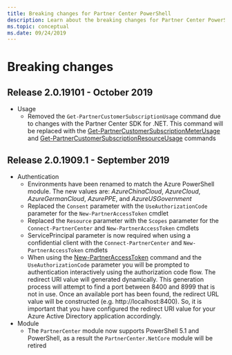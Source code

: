 ```yaml
---
title: Breaking changes for Partner Center PowerShell
description: Learn about the breaking changes for Partner Center PowerShell.
ms.topic: conceptual
ms.date: 09/24/2019
---
```


# Breaking changes

## Release 2.0.19101 - October 2019

* Usage
  * Removed the `Get-PartnerCustomerSubscriptionUsage` command due to changes with the Partner Center SDK for .NET. This command will be replaced with the [Get-PartnerCustomerSubscriptionMeterUsage](https://docs.microsoft.com/powershell/module/partnercenter/Get-PartnerCustomerSubscriptionMeterUsage) and [Get-PartnerCustomerSubscriptionResourceUsage](https://docs.microsoft.com/powershell/module/partnercenter/Get-PartnerCustomerSubscriptionResourceUsage) commands

## Release 2.0.1909.1 - September 2019

* Authentication
  * Environments have been renamed to match the Azure PowerShell module. The new values are: *AzureChinaCloud*, *AzureCloud*, *AzureGermanCloud*, *AzurePPE*, and *AzureUSGovernment*
  * Replaced the `Consent` parameter with the `UseAuthorizationCode` parameter for the `New-PartnerAccessToken` cmdlet
  * Replaced the `Resource` parameter with the `Scopes` parameter for the `Connect-PartnerCenter` and `New-PartnerAccessToken` cmdlets
  * ServicePrincipal parameter is now required when using a confidential client with the `Connect-PartnerCenter` and `New-PartnerAccessToken` cmdlets
  * When using the [New-PartnerAccessToken](/powershell/module/partnercenter/new-partneraccesstoken) command and the `UseAuthorizationCode` parameter you will be prompted to authentication interactively using the authorization code flow. The redirect URI value will generated dynamically. This generation process will attempt to find a port between 8400 and 8999 that is not in use. Once an available port has been found, the redirect URL value will be constructed (e.g. http://localhost:8400). So, it is important that you have configured the redirect URI value for your Azure Active Directory application accordingly.
* Module
  * The `PartnerCenter` module now supports PowerShell 5.1 and PowerShell, as a result the `PartnerCenter.NetCore` module will be retired

